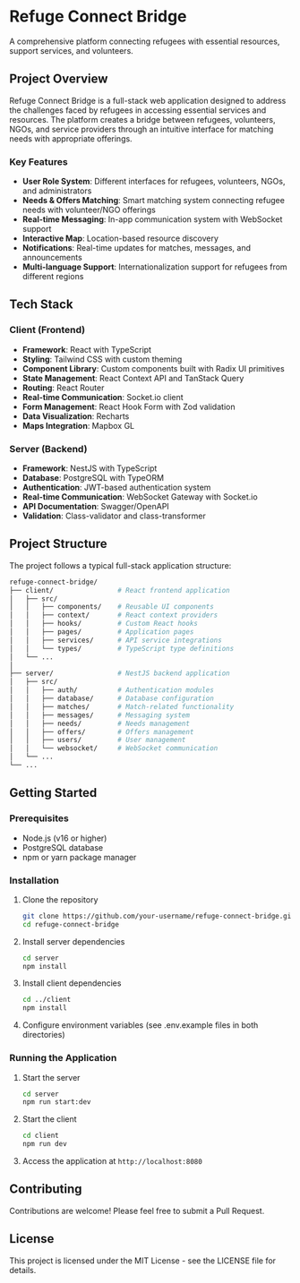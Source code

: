 # Refuge Connect Bridge

A comprehensive platform connecting refugees with essential resources, support services, and volunteers.

## Project Overview

Refuge Connect Bridge is a full-stack web application designed to address the challenges faced by refugees in accessing essential services and resources. The platform creates a bridge between refugees, volunteers, NGOs, and service providers through an intuitive interface for matching needs with appropriate offerings.

### Key Features

- **User Role System**: Different interfaces for refugees, volunteers, NGOs, and administrators
- **Needs & Offers Matching**: Smart matching system connecting refugee needs with volunteer/NGO offerings
- **Real-time Messaging**: In-app communication system with WebSocket support
- **Interactive Map**: Location-based resource discovery
- **Notifications**: Real-time updates for matches, messages, and announcements
- **Multi-language Support**: Internationalization support for refugees from different regions

## Tech Stack

### Client (Frontend)

- **Framework**: React with TypeScript
- **Styling**: Tailwind CSS with custom theming
- **Component Library**: Custom components built with Radix UI primitives
- **State Management**: React Context API and TanStack Query
- **Routing**: React Router
- **Real-time Communication**: Socket.io client
- **Form Management**: React Hook Form with Zod validation
- **Data Visualization**: Recharts
- **Maps Integration**: Mapbox GL

### Server (Backend)

- **Framework**: NestJS with TypeScript
- **Database**: PostgreSQL with TypeORM
- **Authentication**: JWT-based authentication system
- **Real-time Communication**: WebSocket Gateway with Socket.io
- **API Documentation**: Swagger/OpenAPI
- **Validation**: Class-validator and class-transformer

## Project Structure

The project follows a typical full-stack application structure:

```bash
refuge-connect-bridge/
├── client/                # React frontend application
│   ├── src/
│   │   ├── components/    # Reusable UI components
│   │   ├── context/       # React context providers
│   │   ├── hooks/         # Custom React hooks 
│   │   ├── pages/         # Application pages
│   │   ├── services/      # API service integrations
│   │   └── types/         # TypeScript type definitions
│   └── ...
│
├── server/                # NestJS backend application
│   ├── src/
│   │   ├── auth/          # Authentication modules
│   │   ├── database/      # Database configuration
│   │   ├── matches/       # Match-related functionality
│   │   ├── messages/      # Messaging system
│   │   ├── needs/         # Needs management
│   │   ├── offers/        # Offers management
│   │   ├── users/         # User management
│   │   └── websocket/     # WebSocket communication
│   └── ...
└── ...
```

## Getting Started

### Prerequisites

- Node.js (v16 or higher)
- PostgreSQL database
- npm or yarn package manager

### Installation

1. Clone the repository

   ```bash
   git clone https://github.com/your-username/refuge-connect-bridge.git
   cd refuge-connect-bridge
   ```

2. Install server dependencies

   ```bash
   cd server
   npm install
   ```

3. Install client dependencies

   ```bash
   cd ../client
   npm install
   ```

4. Configure environment variables (see .env.example files in both directories)

### Running the Application

1. Start the server

   ```bash
   cd server
   npm run start:dev
   ```

2. Start the client

   ```bash
   cd client
   npm run dev
   ```

3. Access the application at `http://localhost:8080`

## Contributing

Contributions are welcome! Please feel free to submit a Pull Request.

## License

This project is licensed under the MIT License - see the LICENSE file for details.
